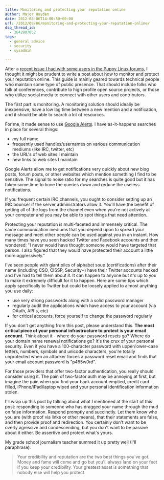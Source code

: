 ```yaml
---
title: Monitoring and protecting your reputation online
author: Major Hayden
date: 2012-08-06T14:00:50+00:00
url: /2012/08/06/monitoring-and-protecting-your-reputation-online/
dsq_thread_id:
  - 3642807052
tags:
  - general advice
  - security
  - sysadmin

---
```

After a [recent issue I had with some users in the Puppy Linux forums][1], I thought it might be prudent to write a post about how to monitor and protect your reputation online. This guide is mainly geared towards technical people who maintain some type of public presence. That should include folks who talk at conferences, contribute to high profile open source projects, or those who utilize social media to connect with other users and contributors.

The first part is monitoring. A monitoring solution should ideally be inexpensive, have a low lag time between a new mention and a notification, and it should be able to search a lot of resources.

For me, it made sense to use [Google Alerts][2]. I have as-it-happens searches in place for several things:

  * my full name
  * frequently used handles/usernames on various communication mediums (like IRC, twitter, etc)
  * the URL's of web sites I maintain
  * new links to web sites I maintain

Google Alerts allow me to get notifications very quickly about new blog posts, forum posts, or other websites which mention something I find to be sensitive. The signal to noise ratio for my searches is quite good but it has taken some time to hone the queries down and reduce the useless notifications.

If you frequent certain IRC channels, you ought to consider setting up an IRC bouncer if the server administrators allow it. You'll have the benefit of getting all of the logs from the channel even when you're not actively at your computer and you may be able to spot things that need attention.

Protecting your reputation is multi-faceted and immensely critical. The same communication mediums that you depend upon to spread your message and meet other people can be used against you in an instant. How many times have you seen hacked Twitter and Facebook accounts and then wondered: "I never would have thought someone would have targeted that person. I also figured that they would have protected their account a little more aggressively."

I've seen people with giant piles of alphabet soup (certifications) after their name (including CSO, CISSP, Security+) have their Twitter accounts hacked and I've had to tell them about it. It can happen to anyone but it's up to you to make it extremely difficult for it to happen. Here are some tips which apply specifically to Twitter but could be loosely applied to almost anything you use daily:

  * use very strong passwords along with a solid password manager
  * regularly audit the applications which have access to your account (via OAuth, API's, etc)
  * for critical accounts, force yourself to change the password regularly

If you don't get anything from this post, please understand this. **The most critical piece of your personal infrastructure to protect is your email account.** Think about it - where do your password resets go? Where do your domain name renewal notifications go? It's the crux of your personal security. Even if you have a 100-character password with upper/lower-case letters, numbers, symbols and unicode characters, you're totally unprotected when an attacker forces a password reset email and finds that your email account password is "p455w0rd".

For those providers that offer two-factor authentication, you really should consider using it. The pain of two-factor auth may be annoying at first, but imagine the pain when you find your bank account emptied, credit card filled, iPhone/iPad/laptop wiped and your personal identification information stolen.

I'll wrap up this post by talking about what I mentioned at the start of this post: responding to someone who has dragged your name through the mud on false information. Respond promptly and succinctly. Let them know who you are (with proof via links or other means), that their statements are false, and then provide proof and redirection. You certainly don't want to be overly agressive and condescending, but you don't want to be passive about it either. Be assertive and protect what's yours.

My grade school journalism teacher summed it up pretty well (I'll paraphrase):

> Your credibility and reputation are the two best things you've got. Money and fame will come and go but you'll always land on your feet if you keep your credibility. Your greatest asset is something that nobody else will help you protect.

 [1]: /2012/08/04/privacy-and-icanhazip-com/
 [2]: http://www.google.com/alerts
